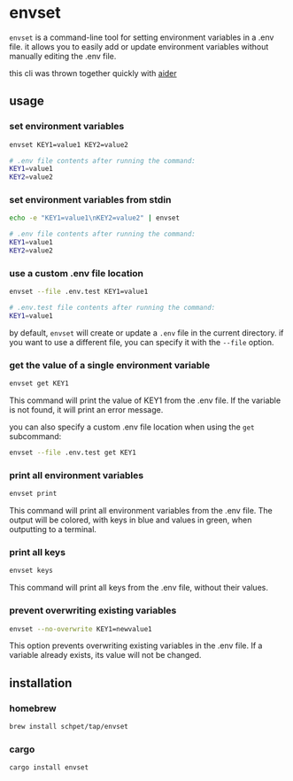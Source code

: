 # envset

`envset` is a command-line tool for setting environment variables in a .env file. it allows you to easily add or update environment variables without manually editing the .env file.

this cli was thrown together quickly with [aider](https://aider.chat/)

## usage

### set environment variables

```bash
envset KEY1=value1 KEY2=value2
```

```bash
# .env file contents after running the command:
KEY1=value1
KEY2=value2
```

### set environment variables from stdin

```bash
echo -e "KEY1=value1\nKEY2=value2" | envset
```

```bash
# .env file contents after running the command:
KEY1=value1
KEY2=value2
```

### use a custom .env file location

```bash
envset --file .env.test KEY1=value1
```

```bash
# .env.test file contents after running the command:
KEY1=value1
```

by default, `envset` will create or update a `.env` file in the current directory. if you want to use a different file, you can specify it with the `--file` option.

### get the value of a single environment variable

```bash
envset get KEY1
```

This command will print the value of KEY1 from the .env file. If the variable is not found, it will print an error message.

you can also specify a custom .env file location when using the `get` subcommand:

```bash
envset --file .env.test get KEY1
```

### print all environment variables

```bash
envset print
```

This command will print all environment variables from the .env file. The output will be colored, with keys in blue and values in green, when outputting to a terminal.

### print all keys

```bash
envset keys
```

This command will print all keys from the .env file, without their values.

### prevent overwriting existing variables

```bash
envset --no-overwrite KEY1=newvalue1
```

This option prevents overwriting existing variables in the .env file. If a variable already exists, its value will not be changed.

## installation

### homebrew

```bash
brew install schpet/tap/envset
```

### cargo

```bash
cargo install envset
```
